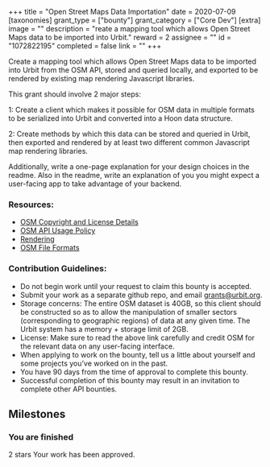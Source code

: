 +++
title = "Open Street Maps Data Importation"
date = 2020-07-09
[taxonomies]
grant_type = ["bounty"]
grant_category = ["Core Dev"]
[extra]
image = ""
description = "reate a mapping tool which allows Open Street Maps data to be imported into Urbit."
reward = 2
assignee = ""
id = "1072822195"
completed = false
link = ""
+++

Create a mapping tool which allows Open Street Maps data to be imported into Urbit from the OSM API, stored and queried locally, and exported to be rendered by existing map rendering Javascript libraries.

This grant should involve 2 major steps:

1: Create a client which makes it possible for OSM data in multiple formats to be serialized into Urbit and converted into a Hoon data structure. 

2: Create methods by which this data can be stored and queried in Urbit, then exported and rendered by at least two different common Javascript map rendering libraries. 

Additionally, write a one-page explanation for your design choices in the readme. Also in the readme, write an explanation of you you might expect a user-facing app to take advantage of your backend.

### Resources:

- [OSM Copyright and License Details](https://www.openstreetmap.org/copyright)
- [OSM API Usage Policy](https://operations.osmfoundation.org/policies/api/)
- [Rendering](https://wiki.openstreetmap.org/wiki/Rendering)
- [OSM File Formats](https://wiki.openstreetmap.org/wiki/OSM_file_formats)

### Contribution Guidelines:

- Do not begin work until your request to claim this bounty is accepted.
- Submit your work as a separate github repo, and email grants@urbit.org.
- Storage concerns: The entire OSM dataset is 40GB, so this client should be constructed so as to allow the manipulation of smaller sectors (corresponding to geographic regions) of data at any given time. The Urbit system has a memory + storage limit of 2GB. 
- License: Make sure to read the above link carefully and credit OSM for the relevant data on any user-facing interface. 
- When applying to work on the bounty, tell us a little about yourself and some projects you’ve worked on in the past.
- You have 90 days from the time of approval to complete this bounty.
- Successful completion of this bounty may result in an invitation to complete other API bounties.


## Milestones


### You are finished
2 stars
Your work has been approved.

    